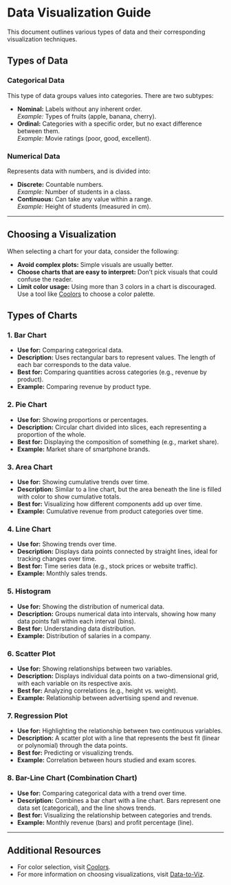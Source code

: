 # Data Visualization Guide

This document outlines various types of data and their corresponding visualization techniques.

## Types of Data

### Categorical Data
This type of data groups values into categories. There are two subtypes:
- **Nominal:** Labels without any inherent order.  
  *Example:* Types of fruits (apple, banana, cherry).
- **Ordinal:** Categories with a specific order, but no exact difference between them.  
  *Example:* Movie ratings (poor, good, excellent).

### Numerical Data
Represents data with numbers, and is divided into:
- **Discrete:** Countable numbers.  
  *Example:* Number of students in a class.
- **Continuous:** Can take any value within a range.  
  *Example:* Height of students (measured in cm).

---

## Choosing a Visualization

When selecting a chart for your data, consider the following:
- **Avoid complex plots:** Simple visuals are usually better.
- **Choose charts that are easy to interpret:** Don’t pick visuals that could confuse the reader.
- **Limit color usage:** Using more than 3 colors in a chart is discouraged. Use a tool like [Coolors](https://coolors.co/) to choose a color palette.

## Types of Charts

### 1. Bar Chart
- **Use for:** Comparing categorical data.
- **Description:** Uses rectangular bars to represent values. The length of each bar corresponds to the data value.
- **Best for:** Comparing quantities across categories (e.g., revenue by product).
- **Example:** Comparing revenue by product type.

### 2. Pie Chart
- **Use for:** Showing proportions or percentages.
- **Description:** Circular chart divided into slices, each representing a proportion of the whole.
- **Best for:** Displaying the composition of something (e.g., market share).
- **Example:** Market share of smartphone brands.

### 3. Area Chart
- **Use for:** Showing cumulative trends over time.
- **Description:** Similar to a line chart, but the area beneath the line is filled with color to show cumulative totals.
- **Best for:** Visualizing how different components add up over time.
- **Example:** Cumulative revenue from product categories over time.

### 4. Line Chart
- **Use for:** Showing trends over time.
- **Description:** Displays data points connected by straight lines, ideal for tracking changes over time.
- **Best for:** Time series data (e.g., stock prices or website traffic).
- **Example:** Monthly sales trends.

### 5. Histogram
- **Use for:** Showing the distribution of numerical data.
- **Description:** Groups numerical data into intervals, showing how many data points fall within each interval (bins).
- **Best for:** Understanding data distribution.
- **Example:** Distribution of salaries in a company.

### 6. Scatter Plot
- **Use for:** Showing relationships between two variables.
- **Description:** Displays individual data points on a two-dimensional grid, with each variable on its respective axis.
- **Best for:** Analyzing correlations (e.g., height vs. weight).
- **Example:** Relationship between advertising spend and revenue.

### 7. Regression Plot
- **Use for:** Highlighting the relationship between two continuous variables.
- **Description:** A scatter plot with a line that represents the best fit (linear or polynomial) through the data points.
- **Best for:** Predicting or visualizing trends.
- **Example:** Correlation between hours studied and exam scores.

### 8. Bar-Line Chart (Combination Chart)
- **Use for:** Comparing categorical data with a trend over time.
- **Description:** Combines a bar chart with a line chart. Bars represent one data set (categorical), and the line shows trends.
- **Best for:** Visualizing the relationship between categories and trends.
- **Example:** Monthly revenue (bars) and profit percentage (line).

---

## Additional Resources
- For color selection, visit [Coolors](https://coolors.co/).
- For more information on choosing visualizations, visit [Data-to-Viz](https://www.data-to-viz.com/).

